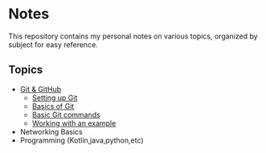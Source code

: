 # Notes
This repository contains my personal notes on various topics, organized by subject for easy reference.

## Topics
* [Git & GitHub](Git_Notes/)
  * [Setting up Git](Git_Notes/setting_up_git.md)
  * [Basics of Git](Git_Notes/Git_Basics.md)
  * [Basic Git commands](Git_Notes/Basic_Git_Commands.md)
  * [Working with an example](Git_Notes/Working_with_exampl2_repo.md)
* Networking Basics
* Programming (Kotlin,java,python,etc)
